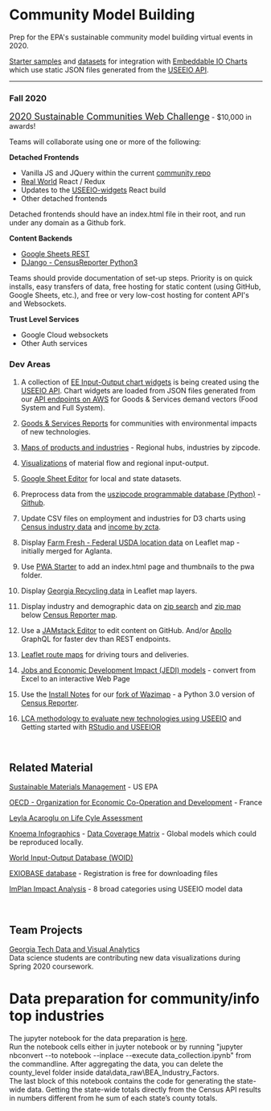 <h1 class="h1-home">Community Model&nbsp;Building</h1>

Prep for the EPA's sustainable community model building virtual events in 2020.   

<!--
Supply chain "License to Operate" with the support of the community.

### Code for Atlanta Projects  

Slack #epa

<b>1. Teams</b>: Brainstorm Projects - [Review maps and charts](tools/), [Review inventory exchange](tools/#places)   

<b>2. GitHub</b>: Experiment with [GitHub Packages](https://help.github.com/en/github/managing-packages-with-github-packages/about-github-packages#supported-clients-and-formats)  
  Is it possible to pull just the [community](https://github.com/datascape/community) "tools" folder into [model.georgia](https://github.com/datascape/model.georgia) repo?   

<b>3. Leaflet</b>: [Place a round image](https://github.com/ilyankou/Leaflet.IconMaterial/issues/3) over a [Leaflet.IconMaterial](https://github.com/ilyankou/Leaflet.IconMaterial) map point, which allows for color assignment. [Test here](/community/hubs).   
-->


<!--
	https://www.wrld3d.com/wrld.js/latest/docs/leaflet/L.DivIcon/
-->
 


[Starter samples](start/) and [datasets](https://github.com/modelearth/community) for integration with 
[Embeddable IO Charts](../io/charts) which use static JSON files generated from the [USEEIO&nbsp;API](https://github.com/usepa/useeio_api/wiki/Use-the-API).  

---
<!--
### Volunteer Projects

We need assistance pre-processing lat/lon centers for zip codes, cities and counties - for all states (and countries).  

We'll use these for the [Farm Fresh Produce Map location filters](impact/?show=farmfresh&design=1) which are also used for Covid-19 supply maps.
-->

### Fall 2020

<a href="https://model.earth/community/challenge" style="font-size:18px">2020 Sustainable Communities Web Challenge</a> - $10,000 in awards!  

<!--
Join a project at <a href="https://www.meetup.com/codeforatlanta/">Code for Atlanta</a> with [Code for America](https://www.codeforamerica.org/) 
-->

Teams will collaborate using one or more of the following:  

<b>Detached Frontends</b>
- Vanilla JS and JQuery within the current [community repo](start)
- [Real World](https://neighborhood.org/realworld) React / Redux  
- Updates to the [USEEIO-widgets](https://github.com/USEPA/useeio-widgets) React build
- Other detached frontends  

Detached frontends should have an index.html file in their root, and run under any domain as a Github fork.     

<b>Content Backends</b>
- [Google Sheets REST](https://neighborhood.org/editor)  
- [DJango - CensusReporter Python3](../../community/resources/censusreporter)  
<!--
- [Umbraco - .NET used by Chapel Hill and San Francisco](https://umbraco.com/products/umbraco-heartcore/)  
-->

Teams should provide documentation of set-up steps. Priority is on quick installs, easy transfers of data, free hosting for static content (using GitHub, Google Sheets, etc.), and free or very low-cost hosting for content API's and Websockets.  

<b>Trust Level Services</b>
- Google Cloud websockets
- Other Auth services  


### Dev Areas

1. A collection of [EE Input-Output chart widgets](https://modelearth.github.io/io/charts) is being created using the [USEEIO API](https://github.com/usepa/useeio_api/wiki/Use-the-API). Chart widgets are loaded from JSON files generated from 
our [API endpoints on AWS](https://s3.amazonaws.com/useeio-api-go-swagger-staging/index.html) <!-- also https://smmtool.app.cloud.gov/ -->for Goods & Services demand vectors (Food System and Full System).  

2. [Goods & Services Reports](info/) for communities with environmental impacts of new technologies.   

3. [Maps of products and industries](start/maps) - Regional hubs, industries by zipcode.  

4. [Visualizations](start/charts/) of material flow and regional input-output.  

5. [Google Sheet Editor](https://neighborhood.org/editor) for local and state datasets.

1. Preprocess data from the [uszipcode programmable database (Python)](https://uszipcode.readthedocs.io/01-Tutorial/index.html) - [Github](https://github.com/MacHu-GWU/uszipcode-project).  

1. Update CSV files on employment and industries for D3 charts using [Census industry data](industries) and [income by zcta](prep/all)<!--[projections](prep/regression/)-->.  

1. Display [Farm Fresh - Federal USDA location data](farmfresh/ga) on Leaflet map - initially merged for Aglanta.  

1. Use [PWA Starter](resources/pwa) to add an index.html page and thumbnails to the pwa folder.

1. Display [Georgia Recycling data](recycling/ga/) in Leaflet map layers.

1. Display industry and demographic data on [zip search](zip/#zip=30315) and [zip map](zip/leaflet/) below [Census Reporter map](https://censusreporter.org/profiles/86000US30313-30313/).

1. Use a [JAMstack Editor](https://headlesscms.org/) to edit content on GitHub. 
And/or <a href="https://www.apollographql.com/docs/apollo-server/">Apollo</a> GraphQL for faster dev than<!--the point-to-point nature of--> REST endpoints.  

1. <a href="start/routing/">Leaflet route maps</a> for driving tours and deliveries.

1. [Jobs and Economic Development Impact (JEDI) models](https://www.nrel.gov/analysis/jedi/models.html) - convert from Excel to an interactive Web Page

1. Use the [Install Notes](resources/censusreporter) for our [fork of Wazimap]( https://github.com/modelearth/wazimap) - a Python 3.0 version of [Census Reporter](https://censusreporter.org/profiles/86000US30313-30313/).  

1. [LCA methodology to evaluate new technologies using USEEIO](https://modelearth.github.io/io/naics/add) and 
Getting started with [RStudio and USEEIOR](https://modelearth.github.io/io/naics)
<!--
1. Deploy Leaflet in Widget. Include [windy.com](https://windy.com) weather layer using their [API for Leaflet](https://github.com/windycom/API).


1. Cross-relate Goods & Services NAICS industries with Harmonized System (HS Codes) for [International Trade](https://georgiadata.github.io/display/products/)
-->

<!--
International postal codes
https://pypi.org/project/zipcodes/

National Renewable Energy Laboratory (NREL) - alternative fuel stations 
	https://developer.nrel.gov/docs/transportation/alt-fuel-stations-v1/all/#ev-network-id-record-fields

13. Activate Netlify Identity or Firebase Hosting using [Google Cloud Build](https://medium.com/serverlessguru/aws-to-gcp-web-applications-89ed92070832) and/or [ERPNext](https://aws.amazon.com/marketplace/pp/B015GHHU7M) (MariaDB/Python/AWS EC2).

14. [Climate Change Action Plans](https://www.c2es.org/document/climate-action-plans/) - Incorporate how other states support information exchanges.  
-->

<br>
 
## Related Material

<!--
There is growing trend across industry to trace the entire supply chain. 
Responsible sourcing allows manufacturers to...
-->

[Sustainable Materials Management](https://www.epa.gov/smm) - US EPA  
<!--
[Recycling and Resource Recovery as a Tool for Regional Economic Development](https://www.epa.gov/smm/sustainable-materials-management-smm-web-academy-webinar-recycling-and-resource-recovery-tool) - Webinar: Nov 20, 2019, 1PM  
-->
[OECD - Organization for Economic
Co-Operation and Development](https://www.oecd.org/sti/ind/measuring-trade-in-value-added.htm) - France  

<!-- GEOD - Global Economic Open Database  -->

[Leyla Acaroglu on Life Cyle Assessment](https://medium.com/disruptive-design/a-guide-to-life-cycle-thinking-b762ab49bce3)   

[Knoema Infographics](https://knoema.com/infographics) - [Data Coverage Matrix](https://knoema.com/atlas/matrix) - Global models which could be reproduced locally.  

[World Input-Output Database (WOID)](http://www.wiod.org/otherdb)  

<!-- https://simapro.com/products/exiobase-database/-->
[EXIOBASE database](https://www.exiobase.eu/) - Registration is free for downloading files  

[ImPlan Impact Analysis](https://implanhelp.zendesk.com/hc/en-us/articles/360039284273-Environmental-Data) - 8 broad categories using USEEIO model data  


<!--
USCSD Materials Marketplace - Seems to be members only. Wes has a contact that worked on it.
https://usbcsd.org/materials

Southern Regional Science Association
http://www.srsa.org/
-->

<br>

## Team Projects

<a href="https://poloclub.github.io/#cse6242">Georgia Tech Data and Visual Analytics</a>  
Data science students are contributing new data visualizations during Spring 2020 coursework.  



<!-- Re-connect with Polo in early January. Provide: 

1) Description of problem (e.g., high level problems, opportunities for ML, vis, the combination, etc.)

2) Description of data (how students will access them, how large, etc.)

3) Ways to communicate with you over the course of project (e.g., use a Slack group, each project team in a separate private Slack channel)  

https://poloclub.github.io/cse6242-2019fall-campus/project.html


Create a Sankey chart with a return flow:
https://www.sciencedirect.com/science/article/pii/S0921344917301167
-->

<h1 class="h1-home"> Data preparation for community/info top industries</h1>

The jupyter notebook for the data preparation is [here](info/data/data_collection.ipynb).  
Run the notebook cells either in juyter notebook or by running "jupyter nbconvert --to notebook --inplace --execute data_collection.ipynb" from the commandline. After aggregating the data, you can delete the county_level folder inside data\data_raw\BEA_Industry_Factors.  
The last block of this notebook contains the code for generating the state-wide data. Getting the state-wide totals directly from the Census API results in numbers different from he sum of each state’s county totals.


